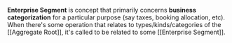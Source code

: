 **Enterprise Segment** is concept that primarily concerns **business categorization** for a particular purpose (say taxes, booking allocation, etc). When there's some operation that relates to types/kinds/categories of the [[Aggregate Root]], it's called to be related to some [[Enterprise Segment]].
